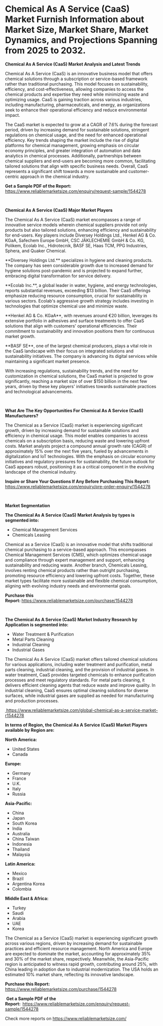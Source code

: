 <p><h1>Chemical As A Service (CaaS) Market Furnish Information about Market Size, Market Share, Market Dynamics, and Projections Spanning from 2025 to 2032.</h1></p><p><strong>Chemical As A Service (CaaS) Market Analysis and Latest Trends</strong></p>
<p><p>Chemical As A Service (CaaS) is an innovative business model that offers chemical solutions through a subscription or service-based framework rather than traditional purchasing. This model focuses on sustainability, efficiency, and cost-effectiveness, allowing companies to access the chemical products and expertise they need while minimizing waste and optimizing usage. CaaS is gaining traction across various industries, including manufacturing, pharmaceuticals, and energy, as organizations seek to enhance their operational efficiency and reduce environmental impact.</p><p>The CaaS market is expected to grow at a CAGR of 7.6% during the forecast period, driven by increasing demand for sustainable solutions, stringent regulations on chemical usage, and the need for enhanced operational efficiency. Key trends shaping the market include the rise of digital platforms for chemical management, growing emphasis on circular economy principles, and greater integration of automation and data analytics in chemical processes. Additionally, partnerships between chemical suppliers and end-users are becoming more common, facilitating tailored solutions that align with specific business needs. Overall, CaaS represents a significant shift towards a more sustainable and customer-centric approach in the chemical industry.</p></p>
<p><strong>Get a Sample PDF of the Report:&nbsp;</strong> <a href="https://www.reliablemarketsize.com/enquiry/request-sample/1544278?utm_campaign=2759&utm_medium=2&utm_source=Github&utm_content=ia&utm_term=02042025&utm_id=chemical-as-a-service-caas">https://www.reliablemarketsize.com/enquiry/request-sample/1544278</a></p>
<p>&nbsp;</p>
<p><strong>Chemical As A Service (CaaS) Major Market Players</strong></p>
<p><p>The Chemical As A Service (CaaS) market encompasses a range of innovative service models wherein chemical suppliers provide not only products but also tailored solutions, enhancing efficiency and sustainability for end-users. Key players include Diversey Holdings Ltd., Henkel AG & Co. KGaA, Safechem Europe GmbH, CSC JÄKLECHEMIE GmbH & Co. KG, Polikem, Ecolab Inc., Hidrotecnik, BASF SE, Haas TCM, PPG Industries, Sphera, and Quaker Chemical.</p><p>**Diversey Holdings Ltd.** specializes in hygiene and cleaning products. The company has seen considerable growth due to increased demand for hygiene solutions post-pandemic and is projected to expand further, embracing digital transformation for service delivery.</p><p>**Ecolab Inc.**, a global leader in water, hygiene, and energy technologies, reports substantial revenues, exceeding $13 billion. Their CaaS offerings emphasize reducing resource consumption, crucial for sustainability in various sectors. Ecolab's aggressive growth strategy includes investing in technologies that optimize chemical use and minimize waste.</p><p>**Henkel AG & Co. KGaA**, with revenues around €20 billion, leverages its extensive portfolio in adhesives and surface treatments to offer CaaS solutions that align with customers' operational efficiencies. Their commitment to sustainability and innovation positions them for continuous market growth.</p><p>**BASF SE**, one of the largest chemical producers, plays a vital role in the CaaS landscape with their focus on integrated solutions and sustainability initiatives. The company is advancing its digital services while maintaining a significant market presence.</p><p>With increasing regulations, sustainability trends, and the need for customization in chemical solutions, the CaaS market is projected to grow significantly, reaching a market size of over $150 billion in the next few years, driven by these key players' initiatives towards sustainable practices and technological advancements.</p></p>
<p>&nbsp;</p>
<p><strong>What Are The Key Opportunities For Chemical As A Service (CaaS) Manufacturers?</strong></p>
<p><p>The Chemical as a Service (CaaS) market is experiencing significant growth, driven by increasing demand for sustainable solutions and efficiency in chemical usage. This model enables companies to access chemicals on a subscription basis, reducing waste and lowering upfront costs. Market analysts project a compound annual growth rate (CAGR) of approximately 15% over the next five years, fueled by advancements in digitalization and IoT technologies. With the emphasis on circular economy initiatives and regulatory pressures for sustainability, the future outlook for CaaS appears robust, positioning it as a critical component in the evolving landscape of the chemical industry.</p></p>
<p><strong>Inquire or Share Your Questions If Any Before Purchasing This Report:</strong> <a href="https://www.reliablemarketsize.com/enquiry/pre-order-enquiry/1544278?utm_campaign=2759&utm_medium=2&utm_source=Github&utm_content=ia&utm_term=02042025&utm_id=chemical-as-a-service-caas">https://www.reliablemarketsize.com/enquiry/pre-order-enquiry/1544278</a></p>
<p>&nbsp;</p>
<p><strong>Market Segmentation</strong></p>
<p><strong>The Chemical As A Service (CaaS) Market Analysis by types is segmented into:</strong></p>
<p><ul><li>Chemical Management Services</li><li>Chemicals Leasing</li></ul></p>
<p><p>Chemical as a Service (CaaS) is an innovative model that shifts traditional chemical purchasing to a service-based approach. This encompasses Chemical Management Services (CMS), which optimizes chemical usage and compliance through expert management and support, enhancing sustainability and reducing waste. Another branch, Chemicals Leasing, involves renting chemical products rather than outright purchasing, promoting resource efficiency and lowering upfront costs. Together, these market types facilitate more sustainable and flexible chemical consumption, aligning with evolving industry needs and environmental goals.</p></p>
<p><strong>Purchase this Report:&nbsp;</strong><a href="https://www.reliablemarketsize.com/purchase/1544278?utm_campaign=2759&utm_medium=2&utm_source=Github&utm_content=ia&utm_term=02042025&utm_id=chemical-as-a-service-caas">https://www.reliablemarketsize.com/purchase/1544278</a></p>
<p>&nbsp;</p>
<p><strong>The Chemical As A Service (CaaS) Market Industry Research by Application is segmented into:</strong></p>
<p><ul><li>Water Treatment & Purification</li><li>Metal Parts Cleaning</li><li>Industrial Cleaning</li><li>Industrial Gases</li></ul></p>
<p><p>The Chemical As A Service (CaaS) market offers tailored chemical solutions for various applications, including water treatment and purification, metal parts cleaning, industrial cleaning, and the provision of industrial gases. In water treatment, CaaS provides targeted chemicals to enhance purification processes and meet regulatory standards. For metal parts cleaning, it delivers efficient cleaning agents that reduce waste and improve quality. In industrial cleaning, CaaS ensures optimal cleaning solutions for diverse surfaces, while industrial gases are supplied as needed for manufacturing and production processes.</p></p>
<p><a href="https://www.reliablemarketsize.com/global-chemical-as-a-service-market-r1544278?utm_campaign=2759&utm_medium=2&utm_source=Github&utm_content=ia&utm_term=02042025&utm_id=chemical-as-a-service-caas">&nbsp;https://www.reliablemarketsize.com/global-chemical-as-a-service-market-r1544278</a></p>
<p><strong>In terms of Region, the Chemical As A Service (CaaS) Market Players available by Region are:</strong></p>
<p>
    <p> <strong> North America: </strong>
        <ul>
            <li>United States</li>
            <li>Canada</li>
        </ul>
        </p> 
    <p> <strong> Europe: </strong>
        <ul>
            <li>Germany</li>
            <li>France</li>
            <li>U.K.</li>
            <li>Italy</li>
            <li>Russia</li>
        </ul>
        </p> 
    <p> <strong> Asia-Pacific: </strong>
        <ul>
            <li>China</li>
            <li>Japan</li>
            <li>South Korea</li>
            <li>India</li>
            <li>Australia</li>
            <li>China Taiwan</li>
            <li>Indonesia</li>
            <li>Thailand</li>
            <li>Malaysia</li>
        </ul>
        </p> 
    <p> <strong> Latin America: </strong>
        <ul>
            <li>Mexico</li>
            <li>Brazil</li>
            <li>Argentina Korea</li>
            <li>Colombia</li>
        </ul>
        </p> 
    <p> <strong> Middle East & Africa: </strong>
        <ul>
            <li>Turkey</li>
            <li>Saudi</li>
            <li>Arabia</li>
            <li>UAE</li>
            <li>Korea</li>
        </ul>
    </p>
    </p>
<p><p>The Chemical as a Service (CaaS) market is experiencing significant growth across various regions, driven by increasing demand for sustainable practices and efficient resource management. North America and Europe are expected to dominate the market, accounting for approximately 35% and 30% of the market share, respectively. Meanwhile, the Asia-Pacific region is anticipated to witness rapid growth, contributing around 25%, with China leading in adoption due to industrial modernization. The USA holds an estimated 10% market share, reflecting its innovative landscape.</p></p>
<p><strong>Purchase this Report: </strong><a href="https://www.reliablemarketsize.com/purchase/1544278?utm_campaign=2759&utm_medium=2&utm_source=Github&utm_content=ia&utm_term=02042025&utm_id=chemical-as-a-service-caas">https://www.reliablemarketsize.com/purchase/1544278</a></p>
<p>&nbsp;<strong>Get a Sample PDF of the Report:&nbsp;&nbsp;</strong><a href="https://www.reliablemarketsize.com/enquiry/request-sample/1544278?utm_campaign=2759&utm_medium=2&utm_source=Github&utm_content=ia&utm_term=02042025&utm_id=chemical-as-a-service-caas">https://www.reliablemarketsize.com/enquiry/request-sample/1544278</a></p>
<p><strong></strong></p>
<p>Check more reports on <a href="https://www.reliablemarketsize.com/?utm_campaign=2759&utm_medium=2&utm_source=Github&utm_content=ia&utm_term=02042025&utm_id=chemical-as-a-service-caas">https://www.reliablemarketsize.com/</a></p>